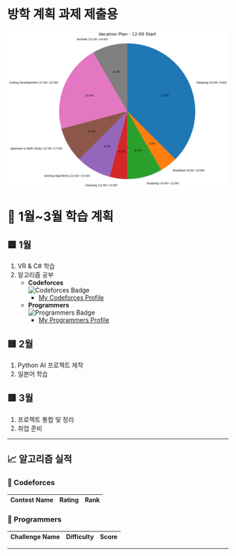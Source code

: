 # 방학 계획 과제 제출용


<img src="photo/다운로드.png" alt="plan" width="600">

# 📅 1월~3월 학습 계획

## 🟦 1월
1. VR & C# 학습
2. 알고리즘 공부  
   - **Codeforces**  
     ![Codeforces Badge](https://img.shields.io/badge/Codeforces-Algorithm-blue?logo=codeforces&logoColor=white)  
     - [My Codeforces Profile](https://codeforces.com/profile/YourUsername)  
   - **Programmers**  
     ![Programmers Badge](https://img.shields.io/badge/Programmers-Algorithm-brightgreen?logo=google)  
     - [My Programmers Profile](https://programmers.co.kr/learn/challenges?tab=all_challenges)

## 🟨 2월
1. Python AI 프로젝트 제작
2. 일본어 학습

## 🟥 3월
1. 프로젝트 통합 및 정리
2. 취업 준비

---

## 📈 알고리즘 실적

### 🔹 Codeforces
| Contest Name       | Rating  | Rank   |
|--------------------|---------|--------|

### 🔹 Programmers
| Challenge Name          | Difficulty | Score  |
|-------------------------|------------|--------|

---
